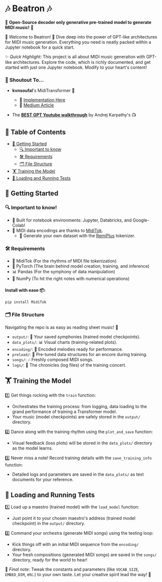 # 🎶 Beatron 🎶
🎵 **Open-Source decoder only generative pre-trained model to generate MIDI music!** 🎵


🎉 Welcome to Beatron! 🎉 Dive deep into the power of GPT-like architectures for MIDI music generation. Everything you need is neatly packed within a Jupyter notebook for a quick start.

✨ _Quick Highlight:_ This project is all about MIDI music generation with GPT-like architectures. Explore the code, which is richly documented, and get started with just one Jupyter notebook. Modify to your heart's content!


### 🙏 Shoutout To...
- **kvnsoufal**'s MidiTransformer 🎼
  - 📘 [Implementation Here](https://github.com/kvsnoufal/MidiTransformer) 
  - 📖 [Medium Article](https://medium.com/mlearning-ai/generating-music-with-gpt-b0f4ab738b58)
  
- The [**BEST GPT Youtube walkthrough**](https://www.youtube.com/watch?v=kCc8FmEb1nY&ab_channel=AndrejKarpathy) by Andrej Karpathy's 📺


## 📘 Table of Contents
- [🚀 Getting Started](#getting-started)
  - [🔍 Important to know](#important-to-know)
  - [🛠 Requirements](#requirements)
  - [🗂 File Structure](#file-structure)
- [🏋 Training the Model](#training-the-model)
- [🔬 Loading and Running Tests](#loading-and-running-tests)




## 🚀 Getting Started

### 🔍 Important to know!
- 📓 Built for notebook environments: Jupyter, Databricks, and Google-Colab!
- 🎵 MIDI data encodings are thanks to [MidiTok](https://miditok.readthedocs.io/en/latest/index.html). 
  - 🎹 Generate your own dataset with the [RemiPlus](https://miditok.readthedocs.io/en/latest/tokenizations.html#remiplus) tokenizer.

### 🛠 Requirements
- 🎹 MidiTok (For the rhythms of MIDI file tokenization)
- 🧠 PyTorch (The brain behind model creation, training, and inference)
- 📊 Pandas (For the symphony of data manipulation)
- 🔢 NumPy (To hit the right notes with numerical operations)
  
#### Install with ease 📦:
  ```pip install MidiTok```



### 🗂 File Structure

Navigating the repo is as easy as reading sheet music! 🎵
- `output/`: 📁 Your saved symphonies (trained model checkpoints).
- `data_plots/`: 📊 Visual charts (training-related plots).
- `encoding/`: 🔢 Encoded melodies ready for performance.
- `preload/`: 🚀 Pre-tuned data structures for an encore during training.
- `songs/`: 🎶 Freshly composed MIDI songs.
- `logs/`: 📜 The chronicles (log files) of the training concert.


## 🏋 Training the Model

1️⃣ Get things rocking with the `train` function:
   - Orchestrates the training process: from logging, data loading to the grand performance of training a Transformer model.
   - Your music (model checkpoints) are safely stored in the `output/` directory.

2️⃣ Dance along with the training rhythm using the `plot_and_save` function:
   - Visual feedback (loss plots) will be stored in the `data_plots/` directory as the model learns.

3️⃣ Never miss a note! Record training details with the `save_training_info` function:
   - Detailed logs and parameters are saved in the `data_plots/` as text documents for your reference.
     

## 🔬 Loading and Running Tests

1️⃣ Load up a maestro (trained model) with the `load_model` function:
   - Just point it to your chosen maestro's address (trained model checkpoint) in the `output/` directory.

2️⃣ Command your orchestra (generate MIDI songs) using the testing loop:
   - Kick things off with an initial MIDI sequence from the `encoding/` directory.
   - Your fresh compositions (generated MIDI songs) are saved in the `songs/` directory, ready for the world to hear!

🎻 _Final note:_ Tweak the constants and parameters (like `VOCAB_SIZE`, `EMBED_DIM`, etc.) to your own taste. Let your creative spirit lead the way! 🎼
